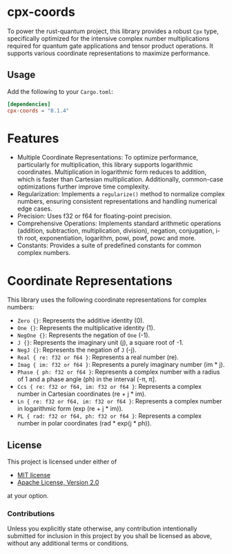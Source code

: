 # cpx-coords

To power the rust-quantum project, this library provides a robust `Cpx` type, specifically optimized for the intensive complex number multiplications required for quantum gate applications and tensor product operations. It supports various coordinate representations to maximize performance.

## Usage

Add the following to your `Cargo.toml`:

```toml
[dependencies]
cpx-coords = "0.1.4"
```

# Features

- Multiple Coordinate Representations: To optimize performance, particularly for multiplication, this library supports logarithmic coordinates. Multiplication in logarithmic form reduces to addition, which is faster than Cartesian multiplication. Additionally, common-case optimizations further improve time complexity.
- Regularization: Implements a `regularize()` method to normalize complex numbers, ensuring consistent representations and handling numerical edge cases.
- Precision: Uses f32 or f64 for floating-point precision.
- Comprehensive Operations: Implements standard arithmetic operations (addition, subtraction, multiplication, division), negation, conjugation, i-th root, exponentiation, logarithm, powi, powf, powc and more.
- Constants: Provides a suite of predefined constants for common complex numbers.

# Coordinate Representations

This library uses the following coordinate representations for complex numbers:

-   `Zero {}`: Represents the additive identity (0).
-   `One {}`: Represents the multiplicative identity (1).
-   `NegOne {}`: Represents the negation of `One` (-1).
-   `J {}`: Represents the imaginary unit (j), a square root of -1.
-   `NegJ {}`: Represents the negation of `J` (-j).
-   `Real { re: f32 or f64 }`: Represents a real number (re).
-   `Imag { im: f32 or f64 }`: Represents a purely imaginary number (im * j).
-   `Phase { ph: f32 or f64 }`: Represents a complex number with a radius of 1 and a phase angle (ph) in the interval (-π, π].
-   `Ccs { re: f32 or f64, im: f32 or f64 }`: Represents a complex number in Cartesian coordinates (re + j * im).
-   `Ln { re: f32 or f64, im: f32 or f64 }`: Represents a complex number in logarithmic form (exp (re + j * im)).
-   `PL { rad: f32 or f64, ph: f32 or f64 }`: Represents a complex number in polar coordinates (rad * exp(j * ph)).

## License

This project is licensed under either of

- [MIT license](LICENSE-MIT)
- [Apache License, Version 2.0](LICENSE-APACHE)

at your option.


### Contributions

Unless you explicitly state otherwise, any contribution intentionally submitted for inclusion in this project by you shall be licensed as above, without any additional terms or conditions.

